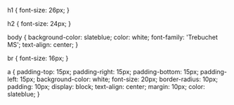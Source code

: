h1 {
  font-size: 26px;
}

h2 {
  font-size: 24px;
}

body {
  background-color: slateblue;
  color: white;
  font-family: 'Trebuchet MS';
  text-align: center;
}

br {
  font-size: 16px;
}

a {
  padding-top: 15px;
 padding-right: 15px;
 padding-bottom: 15px;
 padding-left: 15px;
  background-color: white;
  font-size: 20px;
  border-radius: 10px;
  padding: 10px;
  display: block;
  text-align: center;
  margin: 10px;
  color: slateblue;
}
